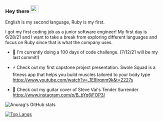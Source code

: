 ### Hey there <img src="https://media.giphy.com/media/hvRJCLFzcasrR4ia7z/giphy.gif" width="25px">

English is my second language, Ruby is my first. 

I got my first coding job as a junior software engineer! My first day is 6/28/21 and I want to take a break from exploring different languages and focus on Ruby since that is what the company uses.  

- 📃 I'm currently doing a 100 days of code challenge. (7/12/21 will be my last commit!)

- ⚡ Check out my first capstone project presentation. Swole Squad is a fitness app that helps you build muscles tailored to your body type
https://www.youtube.com/watch?v=_1E9Irqnm9k&t=2227s

- 🎸 Check out my guitar cover of Steve Vai's Tender Surrender
https://www.instagram.com/p/B_bYq6jFOP3/
 

<!--
**erictaelee/erictaelee** is a ✨ _special_ ✨ repository because its `README.md` (this file) appears on your GitHub profile.

Here are some ideas to get you started:

- 🔭 I’m currently working on ...
- 🌱 I’m currently learning ...
- 👯 I’m looking to collaborate on ...
- 🤔 I’m looking for help with ...
- 💬 Ask me about ...
- 📫 How to reach me: ...
- 😄 Pronouns: ...
- ⚡ Fun fact: ...
-->




![Anurag's GitHub stats](https://github-readme-stats.vercel.app/api?username=erictaelee&theme=vue&show_icons=true)



[![Top Langs](https://github-readme-stats.vercel.app/api/top-langs/?username=erictaelee&theme=vue)](https://github.com/anuraghazra/github-readme-stats)
